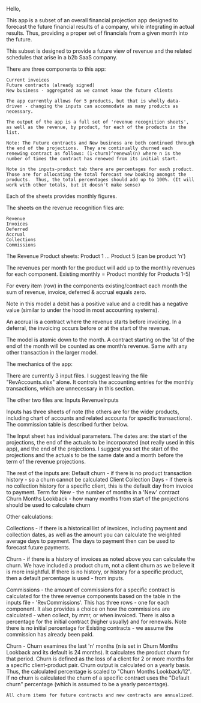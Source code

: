 Hello,

This app is a subset of an overall financial projection app designed to forecast the future financial results of a company, while integrating in actual results.  Thus, providing a proper set of financials from a given month into the future.  

This subset is designed to provide a future view of revenue and the related schedules that arise in a b2b SaaS company.

There are three components to this app:

	Current invoices
	Future contracts (already signed)
	New business - aggregated as we cannot know the future clients

	The app currently allows for 5 products, but that is wholly data-driven - changing the inputs can accommodate as many products as necessary.

	The output of the app is a full set of 'revenue recognition sheets', as well as the revenue, by product, for each of the products in the list.

	Note: The Future contracts and New business are both continued through the end of the projections.  They are continually churned each renewing contract as follows: (1-churn)^renewal(n) where n is the number of times the contract has renewed from its initial start.

	Note in the inputs-product tab there are percentages for each product.  Those are for allocating the total forecast new booking amongst the products.  Thus, the total percentages should add up to 100%. (It will work with other totals, but it doesn't make sense)

Each of the sheets provides monthly figures.

The sheets on the revenue recognition files are:

	Revenue
	Invoices
	Deferred
	Accrual
	Collections
	Commissions

The Revenue Product sheets:
	Product 1
	...
	Product 5  (can be product 'n')

The revenues per month for the product will add up to the monthly revenues for each component.  Existing monthly = Product monthly for Products 1-5)

For every item (row) in the components existing/contract each month the sum of revenue, invoice, deferred & accrual equals zero.

Note in this model a debit has a positive value and a credit has a negative value (similar to under the hood in most accounting systems).

An accrual is a contract where the revenue starts before invoicing.  In a deferral, the invoicing occurs before or at the start of the revenue.

The model is atomic down to the month.  A contract starting on the 1st of the end of the month will be counted as one month’s revenue.  Same with any other transaction in the larger model.

The mechanics of the app:

There are currently 3 input files.  I suggest leaving the file "RevAccounts.xlsx" alone.  It controls the accounting entries for the monthly transactions, which are unnecessary in this section.  

The other two files are:
	Inputs
	RevenueInputs

Inputs has three sheets of note (the others are for the wider products, including chart of accounts and related accounts for specific transactions).  The commission table is described further below.

The Input sheet has individual parameters.  The dates are: the start of the projections, the end of the actuals to be incorporated (not really used in this app), and the end of the projections.  I suggest you set the start of the projections and the actuals to be the same date and a month before the term of the revenue projections.  

The rest of the inputs are:
	Default churn - if there is no product transaction history - so a churn cannot be calculated
	Client Collection Days	- if there is no collection history for a specific client, this is the default day from invoice to payment.
	Term for New - the number of months in a 'New' contract	
	Churn Months Lookback - how many months from start of the projections should be used to calculate churn


Other calculations:

Collections - if there is a historical list of invoices, including payment and collection dates, as well as the amount you can calculate the weighted average days to payment.  The days to payment then can be used to forecast future payments.

Churn - if there is a history of invoices as noted above you can calculate the churn.  We have included a product churn, not a client churn as we believe it is more insightful.  If there is no history, or history for a specific product, then a default percentage is used - from inputs.

Commissions - the amount of commissions for a specific contract is calculated for the three revenue components based on the table in the inputs file - 'RevCommissions'.  This has three rows - one for each component.  It also provides a choice on how the commissions are calculated - when collect, by mmr, or when invoiced.  There is also a percentage for the initial contract (higher usually) and for renewals.  Note there is no initial percentage for Existing contracts - we assume the commission has already been paid.

Churn - Churn examines the last 'n' months (n is set in Churn Months Lookback and its default is 24 months).  It calculates the product churn for that period.  Churn is defined as the loss of a client for 2 or more months for a specific client-product pair.  Churn output is calculated on a yearly basis.  Thus, the calculated percentage is scaled to "Churn Months Lookback/12".  If no churn is calculated the churn of a specific contract uses the "Default churn" percentage (which is assumed to be a yearly percentage).

	All churn items for future contracts and new contracts are annualized.



